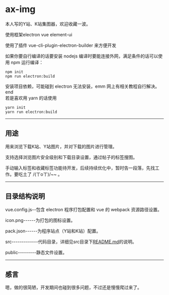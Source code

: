 # ax-img

本人写的Y站、K站集图器，欢迎收藏一波。

使用框架electron vue element-ui

使用了插件 vue-cli-plugin-electron-builder 来方便开发

如果你要自行编译的话要安装 nodejs 编译时要能连接外网，满足条件的话可以使用 npm 运行编译：

    npm init
    npm run electron:build
安装项目依赖，可能碰到 electron 无法安装，emm 网上有相关教程自行解决。end  
若是喜欢用 yarn 的话使用

    yarn init
    yarn run electron:build

***

## 用途

用来浏览下载K站、Y站图片，并对下载的图片进行管理。  

支持选择浏览图片安全级别和下载目录设置，通过帖子的标签搜图。

手动输入标签和收藏标签功能待开发，后续持续优化中，暂时告一段落，先找工作。要吃土了 /(ㄒoㄒ)/~~ 。

***

## 目录结构说明

vue.config.js--包含 electron 程序打包配置和 vue 的 webpack 资源路径设置。  

icon.png------为打包的图标设置。  

pack.json------为程序站点（Y站和K站）配置。

src-------------代码目录，详细见src目录下[README.md](./src/README.md)的说明。

public---------静态文件设置。

***

## 感言

嗯，做的很简陋，开发期间也碰到很多问题，不过还是慢慢爬过来了。
